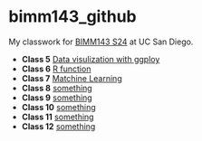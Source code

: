 # bimm143_github
My classwork for [BIMM143 S24](https://bioboot.github.io/bimm143_S24/schedule/#21) at UC San Diego.

- **Class 5** [Data visulization with ggploy](https://github.com/yal068/bimm143_github/tree/main/BIMM%20143%20lab%205)
- **Class 6** [R function](https://github.com/yal068/bimm143_github/tree/main/Class06%3A%20R%20function)
- **Class 7** [Matchine Learning](https://github.com/yal068/bimm143_github/tree/main/Class07%3A%20Matching%20Learning)
- **Class 8** [something]()
- **Class 9** [something]()
- **Class 10** [something]()
- **Class 11** [something]()
- **Class 12** [something]()
